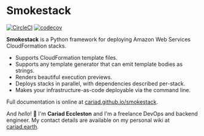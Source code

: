# Smokestack

[![CircleCI](https://circleci.com/gh/cariad/smokestack/tree/main.svg?style=shield)](https://circleci.com/gh/cariad/smokestack/tree/main) [![codecov](https://codecov.io/gh/cariad/smokestack/branch/main/graph/badge.svg?token=aQ0oCAUuQ0)](https://codecov.io/gh/cariad/smokestack)

**Smokestack** is a Python framework for deploying Amazon Web Services CloudFormation stacks.

- Supports CloudFormation template files.
- Supports any template generator that can emit template bodies as strings.
- Renders beautiful execution previews.
- Deploys stacks in parallel, with dependencies described per-stack.
- Makes your infrastructure-as-code deployable via the command line.

Full documentation is online at [cariad.github.io/smokestack](https://cariad.github.io/smokestack).

And _hello_! 👋 I'm **Cariad Eccleston** and I'm a freelance DevOps and backend engineer. My contact details are available on my personal wiki at [cariad.earth](https://cariad.earth).

